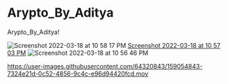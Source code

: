 # Arypto_By_Aditya
 Arypto_By_Aditya!
 
 ![Screenshot 2022-03-18 at 10 58 17 PM](https://user-images.githubusercontent.com/64320843/159053546-3998c86b-8c71-4c9f-adb2-0b2a0a7a8c85.png)
 [Screenshot 2022-03-18 at 10 57 03 PM](https://user-images.githubusercontent.com/64320843/159053556-f39b5f87-8b2d-481b-a518-e7fdce2a9fa8.png)
 ![Screenshot 2022-03-18 at 10 56 46 PM](https://user-images.githubusercontent.com/64320843/159053538-970bc6f8-8bd2-442c-95b9-b14a0dd6c6ea.png)

  



https://user-images.githubusercontent.com/64320843/159054843-7324e21d-0c52-4856-9c4c-e96d94420fcd.mov

